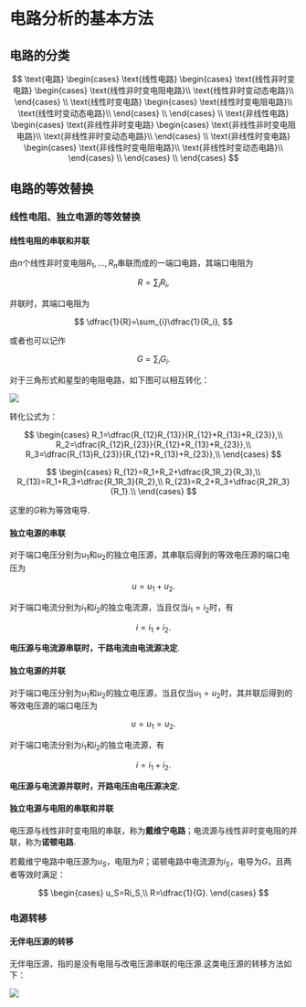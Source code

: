 # 电路分析的基本方法

## 电路的分类

$$
\text{电路}
\begin{cases}
    \text{线性电路}
    \begin{cases}
        \text{线性非时变电路}
        \begin{cases}
            \text{线性非时变电阻电路}\\
            \text{线性非时变动态电路}\\
        \end{cases}
        \\
        \text{线性时变电路}
        \begin{cases}
            \text{线性时变电阻电路}\\
            \text{线性时变动态电路}\\
        \end{cases}
        \\
    \end{cases}
    \\
    \text{非线性电路}
    \begin{cases}
        \text{非线性非时变电路}
        \begin{cases}
            \text{非线性非时变电阻电路}\\
            \text{非线性非时变动态电路}\\
        \end{cases}
        \\
        \text{非线性时变电路}
        \begin{cases}
            \text{非线性时变电阻电路}\\
            \text{非线性时变动态电路}\\
        \end{cases}
        \\
    \end{cases}
    \\
\end{cases}
$$

## 电路的等效替换

### 线性电阻、独立电源的等效替换

#### 线性电阻的串联和并联

由$n$个线性非时变电阻$R_1,\dots,R_n$串联而成的一端口电路，其端口电阻为

$$
R=\sum_{i}R_i,
$$

并联时，其端口电阻为

$$
\dfrac{1}{R}=\sum_{i}\dfrac{1}{R_i},
$$

或者也可以记作

$$
G=\sum_{i}G_i.
$$

对于三角形式和星型的电阻电路，如下图可以相互转化：

![](https://i.imgtg.com/2022/09/29/mFKLj.jpg)

转化公式为：

$$
\begin{cases}
    R_1=\dfrac{R_{12}R_{13}}{R_{12}+R_{13}+R_{23}},\\
    R_2=\dfrac{R_{12}R_{23}}{R_{12}+R_{13}+R_{23}},\\
    R_3=\dfrac{R_{13}R_{23}}{R_{12}+R_{13}+R_{23}},\\
\end{cases}
$$

$$
\begin{cases}
    R_{12}=R_1+R_2+\dfrac{R_1R_2}{R_3},\\
    R_{13}=R_1+R_3+\dfrac{R_1R_3}{R_2},\\
    R_{23}=R_2+R_3+\dfrac{R_2R_3}{R_1}.\\
\end{cases}
$$

这里的$G$称为等效电导.

#### 独立电源的串联

对于端口电压分别为$u_1$和$u_2$的独立电压源，其串联后得到的等效电压源的端口电压为

$$
u=u_1+u_2.
$$

对于端口电流分别为$i_1$和$i_2$的独立电流源，当且仅当$i_1=i_2$时，有

$$
i=i_1+i_2.
$$

**电压源与电流源串联时，干路电流由电流源决定**.

#### 独立电源的并联

对于端口电压分别为$u_1$和$u_2$的独立电压源，当且仅当$u_1=u_2$时，其并联后得到的等效电压源的端口电压为

$$
u=u_1=u_2.
$$

对于端口电流分别为$i_1$和$i_2$的独立电流源，有

$$
i=i_1+i_2.
$$

**电压源与电流源并联时，开路电压由电压源决定.**

#### 独立电源与电阻的串联和并联

电压源与线性非时变电阻的串联，称为**戴维宁电路**；电流源与线性非时变电阻的并联，称为**诺顿电路**.

若戴维宁电路中电压源为$u_S$，电阻为$R$；诺顿电路中电流源为$i_S$，电导为$G$，且两者等效时满足：

$$
\begin{cases}
    u_S=Ri_S,\\
    R=\dfrac{1}{G}.
\end{cases}
$$

### 电源转移

#### 无伴电压源的转移

无伴电压源，指的是没有电阻与改电压源串联的电压源.这类电压源的转移方法如下：

![](https://i.imgtg.com/2022/09/29/mFANx.jpg)
